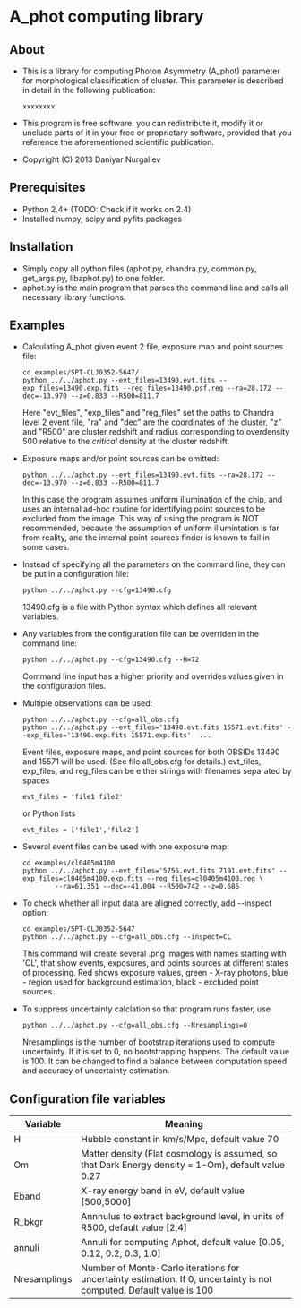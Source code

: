 A_phot computing library
========================

About
-----
  * This is a library for computing Photon Asymmetry (A_phot)
    parameter for morphological classification of cluster.
    This parameter is described in detail in the following publication:
    
        xxxxxxxx

  * This program is free software: you can redistribute it, modify
    it or unclude parts of it in your free or proprietary software, provided
    that you reference the aforementioned scientific publication.

  * Copyright (C) 2013 Daniyar Nurgaliev



Prerequisites
-------------
  * Python 2.4+ (TODO: Check if it works on 2.4)
  * Installed numpy, scipy and pyfits packages 



Installation
------------
  * Simply copy all python files (aphot.py, chandra.py, common.py, get_args.py, libaphot.py) to one folder.
  * aphot.py is the main program that parses the command line and calls all necessary library functions.
 


Examples
--------

  * Calculating A_phot given event 2 file, exposure map and point sources file:

        cd examples/SPT-CLJ0352-5647/
        python ../../aphot.py --evt_files=13490.evt.fits --exp_files=13490.exp.fits --reg_files=13490.psf.reg --ra=28.172 --dec=-13.970 --z=0.833 --R500=811.7

    Here "evt_files", "exp_files" and "reg_files" set the paths to Chandra level 2 event file, 
    "ra" and "dec" are the coordinates of the cluster, "z" and "R500" are cluster redshift and radius 
    corresponding to overdensity 500 relative to the *critical* density at the cluster redshift. 
    

  * Exposure maps and/or point sources can be omitted:

        python ../../aphot.py --evt_files=13490.evt.fits --ra=28.172 --dec=-13.970 --z=0.833 --R500=811.7

    In this case the program assumes uniform illumination of the chip, and uses an 
    internal ad-hoc routine for identifying point sources to be excluded from the image. This way of
    using the program is NOT recommended, because the assumption of uniform illumintation is far from
    reality, and the internal point sources finder is known to fail in some cases.
        

  * Instead of specifying all the parameters on the command line, they can be put in a configuration file:

        python ../../aphot.py --cfg=13490.cfg

    13490.cfg is a file with Python syntax which defines all relevant variables. 


  * Any variables from the configuration file can be overriden in the command line:

        python ../../aphot.py --cfg=13490.cfg --H=72

    Command line input has a higher priority and overrides values given in the configuration files.


  * Multiple observations can be used:
    
        python ../../aphot.py --cfg=all_obs.cfg 
        python ../../aphot.py --evt_files='13490.evt.fits 15571.evt.fits' --exp_files='13490.exp.fits 15571.exp.fits'  ...

    Event files, exposure maps, and point sources for both OBSIDs 13490 and 15571 will be used. 
    (See file all_obs.cfg for details.) 
    evt_files, exp_files, and reg_files can be either strings with filenames separated by spaces 
        
        evt_files = 'file1 file2'

    or Python lists
        
        evt_files = ['file1','file2']


  * Several event files can be used with one exposure map:

        cd examples/cl0405m4100
        python ../../aphot.py --evt_files='5756.evt.fits 7191.evt.fits' --exp_files=cl0405m4100.exp.fits --reg_files=cl0405m4100.reg \
                --ra=61.351 --dec=-41.004 --R500=742 --z=0.686


  * To check whether all input data are aligned correctly, add --inspect option:
    
        cd examples/SPT-CLJ0352-5647
        python ../../aphot.py --cfg=all_obs.cfg --inspect=CL

    This command will create several .png images with names starting with 'CL', that show events, exposures, 
    and points sources at different states of processing. Red shows exposure values, green - X-ray photons,
    blue - region used for background estimation, black - excluded point sources.


  * To suppress uncertainty calclation so that program runs faster, use

        python ../../aphot.py --cfg=all_obs.cfg --Nresamplings=0

    Nresamplings is the number of bootstrap iterations used to compute uncertainty. If it is set to 0, no bootstrapping happens.
    The default value is 100. It can be changed to find a balance between computation speed and accuracy of uncertainty estimation.



Configuration file variables
----------------------------

Variable | Meaning
---------|--------
H        | Hubble constant in km/s/Mpc, default value 70
Om       | Matter density (Flat cosmology is assumed, so that Dark Energy density = 1-Om), default value 0.27  
Eband    | X-ray energy band in eV, default value [500,5000]
R_bkgr   | Annnulus to extract background level, in units of R500, default value [2,4]
annuli   | Annuli for computing Aphot, default value [0.05, 0.12, 0.2, 0.3, 1.0]
Nresamplings |   Number of Monte-Carlo iterations for uncertainty estimation. If 0, uncertainty is not computed. Default value is 100



